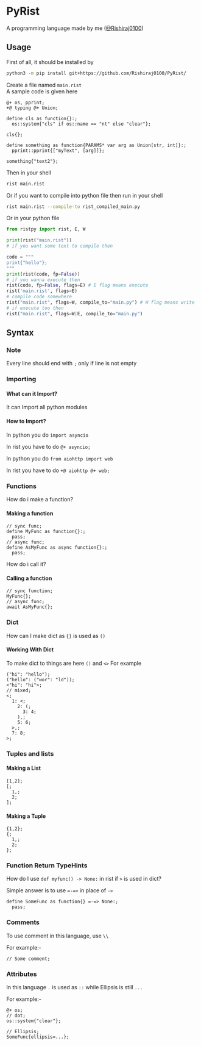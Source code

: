 # PyRist
A programming language made by me ([@Rishiraj0100](https://GitHub.com/Rishiraj0100))

## Usage

First of all, it should be installed by
```sh
python3 -m pip install git+https://github.com/Rishiraj0100/PyRist/
```

Create a file named `main.rist`<br />
A sample code is given here
```rist
@+ os, pprint;
+@ typing @+ Union;

define cls as function{}:;
  os::system{"cls" if os::name == "nt" else "clear"};

cls{};

define something as function{PARAMS* var arg as Union[str, int]}:;
  pprint::pprint{["myText", [arg]]};

something{"text2"};
```

Then in your shell
```sh
rist main.rist
```
Or if you want to compile into python file then run in your shell
```sh
rist main.rist --compile-to rist_compiled_main.py
```
Or in your python file
```py
from ristpy import rist, E, W

print(rist("main.rist"))
# if you want some text to compile then

code = """
print{"hello"};
"""
print(rist(code, fp=False))
# if you wanna execute then
rist(code, fp=False, flags=E) # E flag means execute
rist('main.rist', flags=E)
# compile code somewhere
rist("main.rist", flags=W, compile_to="main.py") # W flag means write
# if execute too then
rist("main.rist", flags=W|E, compile_to="main.py")
```

## Syntax
### Note
Every line should end with `;` only if line is not empty
### Importing
#### What can it Import?

It can Import all python modules

#### How to Import?
In python you do `import asyncio`

In rist you have to do `@+ asyncio;`

In python you do `from aiohttp import web`

In rist you have to do `+@ aiohttp @+ web;`

### Functions
How do i make a function?
#### Making a function
```rist
// sync func;
define MyFunc as function{}:;
  pass;
// async func;
define AsMyFunc as async function{}:;
  pass;
```
How do i call it?
#### Calling a function
```rist
// sync function;
MyFunc{};
// async func;
await AsMyFunc{};
```
### Dict 
How can I make dict as `{}` is used as `()`
#### Working With Dict
To make dict to things are here
`()` and `<>`
For example
```rist
("hi": "hello");
("hello": ("wor": "ld"));
<"hi": "hi">;
// mixed;
<;
  1: <;
    2: (;
      3: 4;
    ),;
    5: 6;
  >,;
  7: 8;
>;
```
### Tuples and lists
#### Making a List 
```rist
[1,2];
[;
  1,;
  2;
];
```
#### Making a Tuple 
```rist
{1,2};
{;
  1,;
  2;
};
```
### Function Return TypeHints
How do I use `def myfunc() -> None:` in rist if `>`
is used in dict?

Simple answer is to use `=-=>` in place of `->`
```rist
define SomeFunc as function{} =-=> None:;
  pass;
```
### Comments 
To use comment in this language, use `\\`

For example:-
```rist
// Some comment;
```
### Attributes
In this language `.` is used as `::` while Ellipsis is still `...`

For example:-
```rist
@+ os;
// dot;
os::system{"clear"};

// Ellipsis;
SomeFunc{ellipsis=...};
```
